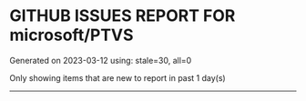 
# GITHUB ISSUES REPORT FOR microsoft/PTVS


Generated on 2023-03-12 using: stale=30, all=0


Only showing items that are new to report in past 1 day(s)


---
